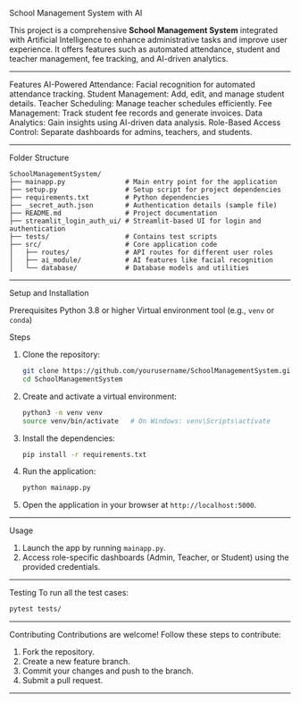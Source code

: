 School Management System with AI

This project is a comprehensive **School Management System** integrated with Artificial Intelligence to enhance administrative tasks and improve user experience. It offers features such as automated attendance, student and teacher management, fee tracking, and AI-driven analytics.

---
Features
AI-Powered Attendance: Facial recognition for automated attendance tracking.
Student Management: Add, edit, and manage student details.
Teacher Scheduling: Manage teacher schedules efficiently.
Fee Management: Track student fee records and generate invoices.
Data Analytics: Gain insights using AI-driven data analysis.
Role-Based Access Control: Separate dashboards for admins, teachers, and students.

---

Folder Structure
```
SchoolManagementSystem/
├── mainapp.py               # Main entry point for the application
├── setup.py                 # Setup script for project dependencies
├── requirements.txt         # Python dependencies
├── _secret_auth.json        # Authentication details (sample file)
├── README.md                # Project documentation
├── streamlit_login_auth_ui/ # Streamlit-based UI for login and authentication
├── tests/                   # Contains test scripts
├── src/                     # Core application code
│   ├── routes/              # API routes for different user roles
│   ├── ai_module/           # AI features like facial recognition
│   └── database/            # Database models and utilities
```

---

Setup and Installation

Prerequisites
Python 3.8 or higher
Virtual environment tool (e.g., `venv` or `conda`)

Steps
1. Clone the repository:
   ```bash
   git clone https://github.com/yourusername/SchoolManagementSystem.git
   cd SchoolManagementSystem
   ```

2. Create and activate a virtual environment:
   ```bash
   python3 -m venv venv
   source venv/bin/activate   # On Windows: venv\Scripts\activate
   ```

3. Install the dependencies:
   ```bash
   pip install -r requirements.txt
   ```

4. Run the application:
   ```bash
   python mainapp.py
   ```

5. Open the application in your browser at `http://localhost:5000`.

---

Usage
1. Launch the app by running `mainapp.py`.
2. Access role-specific dashboards (Admin, Teacher, or Student) using the provided credentials.

---

Testing
To run all the test cases:
```bash
pytest tests/
```

---

Contributing
Contributions are welcome! Follow these steps to contribute:
1. Fork the repository.
2. Create a new feature branch.
3. Commit your changes and push to the branch.
4. Submit a pull request.

---
